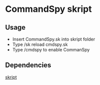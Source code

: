 
# CommandSpy skript



## Usage

- Insert CommandSpy.sk into skript folder
- Type /sk reload cmdspy.sk
- Type /cmdspy to enable CommanSpy



## Dependencies

[skript](https://github.com/SkriptLang/Skript/releases)

